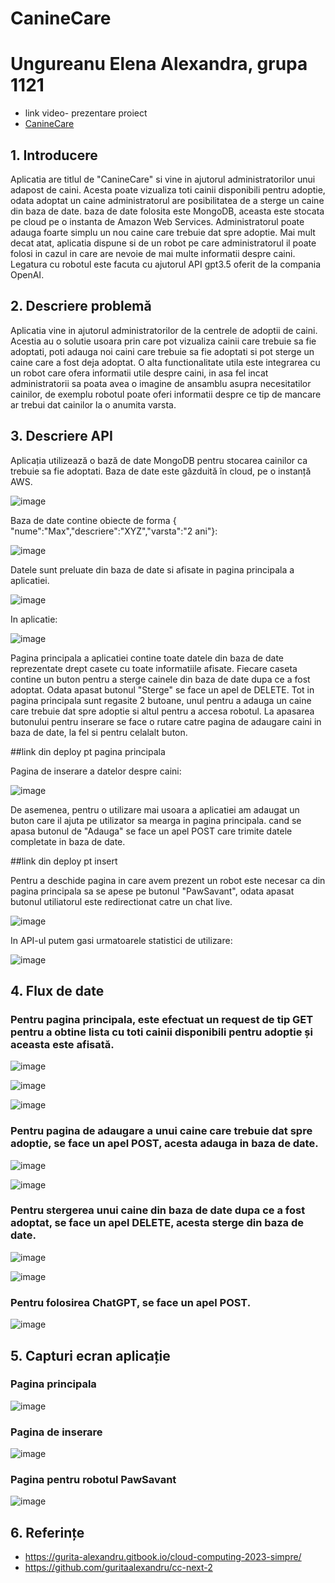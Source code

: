 # CanineCare
# Ungureanu Elena Alexandra, grupa 1121
- link video- prezentare proiect
- [CanineCare](https://proiect-cloud-e1e7vljtt-alexaelena2000.vercel.app/)
## 1. Introducere
Aplicatia are titlul de "CanineCare" si vine in ajutorul administratorilor unui adapost de caini. Acesta poate vizualiza toti cainii disponibili pentru adoptie, odata adoptat un caine administratorul are posibilitatea de a sterge un caine din baza de date. baza de date folosita este MongoDB, aceasta este stocata pe cloud pe o instanta de Amazon Web Services. Administratorul poate adauga foarte simplu un nou caine care trebuie dat spre adoptie. Mai mult decat atat, aplicatia dispune si de un robot pe care administratorul il poate folosi in cazul in care are nevoie de mai multe informatii despre caini. Legatura cu robotul este facuta cu ajutorul API gpt3.5 oferit de la compania OpenAI.
## 2.  Descriere problemă
Aplicatia vine in ajutorul administratorilor de la centrele de adoptii de caini. Acestia au o solutie usoara prin care pot vizualiza cainii care trebuie sa fie adoptati, poti adauga noi caini care trebuie sa fie adoptati si pot sterge un caine care a fost deja adoptat. O alta functionalitate utila este integrarea cu un robot care ofera informatii utile despre caini, in asa fel incat administratorii sa poata avea o imagine de ansamblu asupra necesitatilor cainilor, de exemplu robotul poate oferi informatii despre ce tip de mancare ar trebui dat cainilor la o anumita varsta.
## 3. Descriere API 
Aplicația utilizează o bază de date MongoDB pentru stocarea cainilor ca trebuie sa fie adoptati. Baza de date este găzduită în cloud, pe o instanță AWS.

![image](https://github.com/alexaelena2000/proiectCloud/assets/82472489/3cefa6a2-5817-4a68-b2dd-9009acb019ed)

Baza de date contine obiecte de forma { "nume":"Max","descriere":"XYZ","varsta":"2 ani"}:

![image](https://github.com/alexaelena2000/proiectCloud/assets/82472489/2df2a3a7-ac73-48ba-a9c6-fdc72a2a37a6)

Datele sunt preluate din baza de date si afisate in pagina principala a aplicatiei.

![image](https://github.com/alexaelena2000/proiectCloud/assets/82472489/5534d654-7201-4de4-a155-3de91293c033)

In aplicatie:

![image](https://github.com/alexaelena2000/proiectCloud/assets/82472489/dea22dca-fb2b-4958-9921-cdb7bb28d0f9)

Pagina principala a aplicatiei contine toate datele din baza de date reprezentate drept casete cu toate informatiile afisate. Fiecare caseta contine un buton pentru a sterge cainele din baza de date dupa ce a fost adoptat. Odata apasat butonul "Sterge" se face un apel de DELETE. 
Tot in pagina principala sunt regasite 2 butoane, unul pentru a adauga un caine care trebuie dat spre adoptie si altul pentru a accesa robotul. La apasarea butonului pentru inserare se face o rutare catre pagina de adaugare caini in baza de date, la fel si pentru celalalt buton. 

##link din deploy pt pagina principala

Pagina de inserare a datelor despre caini: 

![image](https://github.com/alexaelena2000/proiectCloud/assets/82472489/72642e21-7dc1-4b26-a2ae-4437bc113099)

De asemenea, pentru o utilizare mai usoara a aplicatiei am adaugat un buton care il ajuta pe utilizator sa mearga in pagina principala.
cand se apasa butonul de "Adauga" se face un apel POST care trimite datele completate in baza de date.

##link din deploy pt insert

Pentru a deschide pagina in care avem prezent un robot este necesar ca din pagina principala sa se apese pe butonul "PawSavant", odata apasat butonul utiliatorul este redirectionat catre un chat live.

![image](https://github.com/alexaelena2000/proiectCloud/assets/82472489/0b549b50-7a30-4a01-ae47-23d13fc8f58a)

In API-ul putem gasi urmatoarele statistici de utilizare:

![image](https://github.com/alexaelena2000/proiectCloud/assets/82472489/3ddbba4c-884b-4bc1-84f7-f15622319966)

## 4. Flux de date
### Pentru pagina principala, este efectuat un request de tip GET pentru a obtine lista cu toti cainii disponibili pentru adoptie și aceasta este afisată.

![image](https://github.com/alexaelena2000/proiectCloud/assets/82472489/aed8dd24-7023-4cee-9ab3-d1cc91d89b1c)

![image](https://github.com/alexaelena2000/proiectCloud/assets/82472489/57870369-5314-43e7-979b-e0c545094873)

![image](https://github.com/alexaelena2000/proiectCloud/assets/82472489/d8b99733-b9a3-4e68-af05-dae15d350990)

### Pentru pagina de adaugare a unui caine care trebuie dat spre adoptie, se face un apel POST, acesta adauga in baza de date.

![image](https://github.com/alexaelena2000/proiectCloud/assets/82472489/cd2d54fe-b1d8-4d6f-9102-1643b5675d62)

![image](https://github.com/alexaelena2000/proiectCloud/assets/82472489/c8ecf94f-70c2-4613-979e-2af9be9430c1)


### Pentru stergerea unui caine din baza de date dupa ce a fost adoptat, se face un apel DELETE, acesta sterge din baza de date.

![image](https://github.com/alexaelena2000/proiectCloud/assets/82472489/59bc6ed4-89ca-48a4-838b-d1b8522e2f93)

![image](https://github.com/alexaelena2000/proiectCloud/assets/82472489/01eceb53-910e-45d7-8d47-db3140e3b392)

### Pentru folosirea ChatGPT, se face un apel POST.

![image](https://github.com/alexaelena2000/proiectCloud/assets/82472489/ca44d504-f9f3-4a8a-9188-51a288d0cf62)


## 5. Capturi ecran aplicație

### Pagina principala

![image](https://github.com/alexaelena2000/proiectCloud/assets/82472489/67bbd09a-b91f-4cb5-b66d-05af422fe2b1)


### Pagina de inserare

![image](https://github.com/alexaelena2000/proiectCloud/assets/82472489/1efaeadd-ae4b-4549-b9a1-f3243f370b22)

### Pagina pentru robotul PawSavant

![image](https://github.com/alexaelena2000/proiectCloud/assets/82472489/1f85fef1-cc33-4282-8238-93f199d0c7e4)


## 6. Referințe

- https://gurita-alexandru.gitbook.io/cloud-computing-2023-simpre/
- https://github.com/guritaalexandru/cc-next-2



